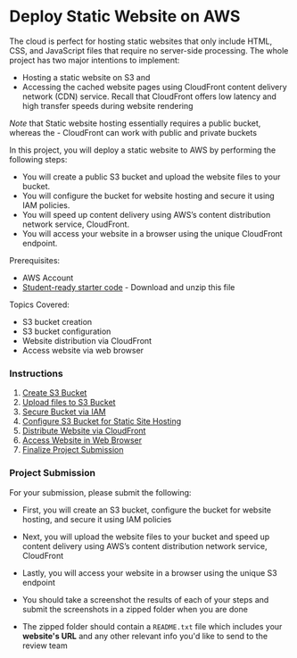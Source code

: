 
# Deploy Static Website on AWS

The cloud is perfect for hosting static websites that only include HTML, CSS, and JavaScript files that require no server-side processing. The whole project has two major intentions to implement:

- Hosting a static website on S3 and
- Accessing the cached website pages using CloudFront content delivery network (CDN) service. Recall that CloudFront offers low latency and high transfer speeds during website rendering

*Note* that Static website hosting essentially requires a public bucket, whereas the - CloudFront can work with public and private buckets

In this project, you will deploy a static website to AWS by performing the following steps:

- You will create a public S3 bucket and upload the website files to your bucket.
- You will configure the bucket for website hosting and secure it using IAM policies.
- You will speed up content delivery using AWS’s content distribution network service, CloudFront.
- You will access your website in a browser using the unique CloudFront endpoint.

Prerequisites:
- AWS Account
- [Student-ready starter code](https://drive.google.com/open?id=15vQ7-utH7wBJzdAX3eDmO9ls35J5_sEQ) - Download and unzip this file

Topics Covered:
- S3 bucket creation
- S3 bucket configuration
- Website distribution via CloudFront
- Access website via web browser

### Instructions

1. [Create S3 Bucket](instructions/1-create-s3-bucket.md)
2. [Upload files to S3 Bucket](instructions/2-upload-files.md)
3. [Secure Bucket via IAM](instructions/3-secure-bucket.md)
4. [Configure S3 Bucket for Static Site Hosting](instructions/4-configure-bucket.md)
5. [Distribute Website via CloudFront](instructions/5-distribute-website-w-cloudfront.md)
6. [Access Website in Web Browser](instructions/6-access-website.md)
7. [Finalize Project Submission](instructions/7-finalize-submission.md)

### Project Submission

For your submission, please submit the following:

- First, you will create an S3 bucket, configure the bucket for website hosting, and secure it using IAM policies

- Next, you will upload the website files to your bucket and speed up content delivery using AWS’s content distribution network service, CloudFront

- Lastly, you will access your website in a browser using the unique S3 endpoint

- You should take a screenshot the results of each of your steps and submit the screenshots in a zipped folder when you are done

- The zipped folder should contain a `README.txt` file which includes your **website's URL** and any other relevant info you'd like to send to the review team
